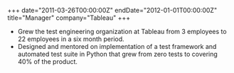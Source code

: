 +++
date="2011-03-26T00:00:00Z"
endDate="2012-01-01T00:00:00Z"
title="Manager"
company="Tableau"
+++
* Grew the test engineering organization at Tableau from 3 employees to 22 employees in a six month
period.
* Designed and mentored on implementation of a test framework and automated test suite in Python that
grew from zero tests to covering 40% of the product.